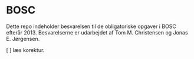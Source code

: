 BOSC
====

Dette repo indeholder besvarelsen til de obligatoriske opgaver i BOSC efterår 2013.
Besvarelserne er udarbejdet af Tom M. Christensen og Jonas E. Jørgensen.

[ ] læs korektur.

